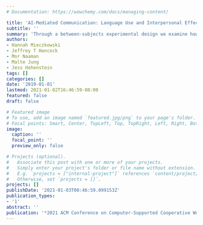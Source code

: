 ```yaml
---
# Documentation: https://wowchemy.com/docs/managing-content/

title: 'AI-Mediated Communication: Language Use and Interpersonal Effects in a Referential Communication Task*'
subtitle: ''
summary: 'Through a between-subjects experimental design we examine how these processes are influenced when integrating AI language in the form of suggested responses (Google’s smart replies) into a text-based referential communication task. [(PDF)](https://www.hnmiecz.com/media/AI_MC_CSCW_website.pdf)'
authors:
- Hannah Mieczkowski
- Jeffrey T Hancock
- Mor Naaman
- Malte Jung
- Jess Hohenstein
tags: []
categories: []
date: '2019-01-01'
lastmod: 2021-01-02T16:46:59-08:00
featured: false
draft: false

# Featured image
# To use, add an image named `featured.jpg/png` to your page's folder.
# Focal points: Smart, Center, TopLeft, Top, TopRight, Left, Right, BottomLeft, Bottom, BottomRight.
image:
  caption: ''
  focal_point: ''
  preview_only: false

# Projects (optional).
#   Associate this post with one or more of your projects.
#   Simply enter your project's folder or file name without extension.
#   E.g. `projects = ["internal-project"]` references `content/project/deep-learning/index.md`.
#   Otherwise, set `projects = []`.
projects: []
publishDate: '2021-01-03T00:46:59.099153Z'
publication_types:
- '1'
abstract: ''
publication: '*2021 ACM Conference on Computer-Supported Cooperative Work and Social Computing (CSCW)*'
---
```

